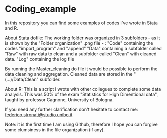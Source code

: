# Coding_example
In this repository you can find some examples of codes I've wrote in Stata and R.

About Stata dofile:
The working folder was organized in 3 subfolders - as it is shown by the "Folder organization" .png file - :
"Code" containing the codes "import_program" and "append"
"Data" containing a subfolder called "Raw" with raw data to clean and a subfolder called "Clean" with cleaned data.
"Log" containing the log file

By running the Master_cleaning do file it would be possible to perform the data cleaning and aggregation. 
Cleaned data are stored in the "(...)/Data/Clean" subfolder.

About R:
This is a script I wrote with other collegues to complete some data analysis.
This was 50% of the exam "Statistics for High Dimentional data", taught by professor Cagnone, University of Bologna.

If you need any further clarification don't hesitate to contact me:
federico.stronati@studio.unibo.it

Note: it is the first time I am using Github, therefore I hope you can forgive some clumsiness in the file organization (if any).
